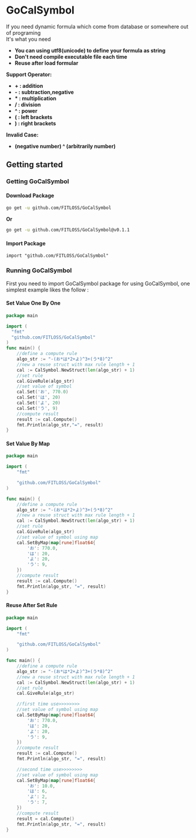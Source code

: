 # GoCalSymbol
If you need dynamic formula which come from database or somewhere out of programing   
It's what you need

* **You can using utf8(unicode) to define your formula as string**
* **Don't need compile executable file each time**
* **Reuse after load formular**

**Support Operator:** 
* **+ : addition**
* **- : subtraction,negative**
* **\* : multiplication**
* **/ : division**
* **^ : power** 
* **( : left brackets**
* **) : right brackets**

**Invalid Case:**
* **(negative number) ^ (arbitrarily number)** 

## Getting started
### Getting GoCalSymbol
#### Download Package
```sh
go get -u github.com/FITLOSS/GoCalSymbol
```
**Or**
```sh
go get -u github.com/FITLOSS/GoCalSymbol@v0.1.1
```
#### Import Package
```
import "github.com/FITLOSS/GoCalSymbol"
```
### Running GoCalSymbol

First you need to import GoCalSymbol package for using GoCalSymbol, one simplest example likes the follow :
#### Set Value One By One
```go
package main

import (
  "fmt"
  "github.com/FITLOSS/GoCalSymbol"
)
func main() {
	//define a compute rule
	algo_str := "-(お*は*2+よ)^3+(う*8)^2"
	//new a reuse struct with max rule length + 1
	cal := CalSymbol.NewStruct(len(algo_str) + 1)
	//set rule
	cal.GiveRule(algo_str)
	//set value of symbol
	cal.Set('お', 770.0)
	cal.Set('は', 20)
	cal.Set('よ', 20)
	cal.Set('う', 9)
	//compute result
	result := cal.Compute()
	fmt.Println(algo_str,"=", result)
}
```
#### Set Value By Map
```go
package main

import (
	"fmt"

	"github.com/FITLOSS/GoCalSymbol"
)

func main() {
	//define a compute rule
	algo_str := "-(お*は*2+よ)^3+(う*8)^2"
	//new a reuse struct with max rule length + 1
	cal := CalSymbol.NewStruct(len(algo_str) + 1)
	//set rule
	cal.GiveRule(algo_str)
	//set value of symbol using map
	cal.SetByMap(map[rune]float64{
		'お': 770.0,
		'は': 20,
		'よ': 20,
		'う': 9,
	})
	//compute result
	result := cal.Compute()
	fmt.Println(algo_str, "=", result)
}
```
#### Reuse After Set Rule
```go
package main

import (
	"fmt"

	"github.com/FITLOSS/GoCalSymbol"
)

func main() {
	//define a compute rule
	algo_str := "-(お*は*2+よ)^3+(う*8)^2"
	//new a reuse struct with max rule length + 1
	cal := CalSymbol.NewStruct(len(algo_str) + 1)
	//set rule
	cal.GiveRule(algo_str)

	//first time use>>>>>>>>
	//set value of symbol using map
	cal.SetByMap(map[rune]float64{
		'お': 770.0,
		'は': 20,
		'よ': 20,
		'う': 9,
	})
	//compute result
	result := cal.Compute()
	fmt.Println(algo_str, "=", result)

	//second time use>>>>>>>>
	//set value of symbol using map
	cal.SetByMap(map[rune]float64{
		'お': 10.0,
		'は': 6,
		'よ': 2,
		'う': 7,
	})
	//compute result
	result = cal.Compute()
	fmt.Println(algo_str, "=", result)
}
```
